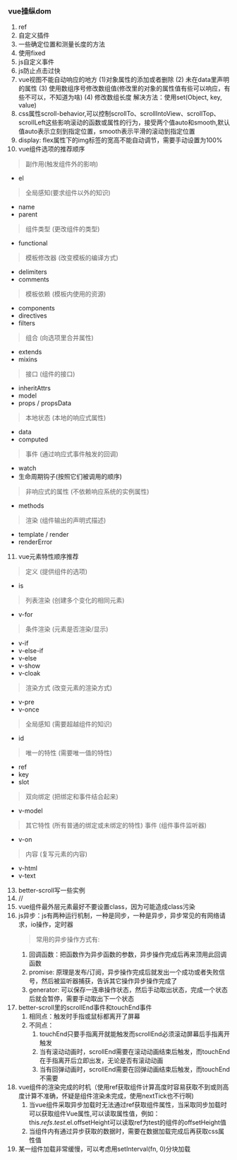 ### vue操纵dom
1. ref
2. 自定义插件
3. 一些确定位置和测量长度的方法
4. 使用fixed
5. js自定义事件
6. js防止点击过快
7. vue视图不能自动响应的地方
(1)对象属性的添加或者删除 (2) 未在data里声明的属性 (3) 使用数组序号修改数组值(修改里的对象的属性值有些可以响应，有些不可以，不知道为啥) (4) 修改数组长度
解决方法：使用set(Object, key, value)
8. css属性scroll-behavior,可以控制scrollTo、scrollIntoView、scrollTop、scrollLeft这些影响滚动的函数或属性的行为，接受两个值auto和smooth,默认值auto表示立刻到指定位置，smooth表示平滑的滚动到指定位置
9. display: flex属性下的img标签的宽高不能自动调节，需要手动设置为100%
10. vue组件选项的推荐顺序
> 副作用(触发组件外的影响)
* el
> 全局感知(要求组件以外的知识)
* name
* parent
> 组件类型 (更改组件的类型)
* functional
> 模板修改器 (改变模板的编译方式)
* delimiters
* comments
> 模板依赖 (模板内使用的资源)
* components
* directives
* filters
> 组合 (向选项里合并属性)
* extends
* mixins
> 接口 (组件的接口)
* inheritAttrs
* model
* props / propsData
> 本地状态 (本地的响应式属性)
* data
* computed
> 事件 (通过响应式事件触发的回调)
* watch
* 生命周期钩子(按照它们被调用的顺序)
> 非响应式的属性 (不依赖响应系统的实例属性)
* methods
> 渲染 (组件输出的声明式描述)
* template / render
* renderError

11. vue元素特性顺序推荐
> 定义 (提供组件的选项)
* is
> 列表渲染 (创建多个变化的相同元素)
* v-for
> 条件渲染 (元素是否渲染/显示)
* v-if
* v-else-if
* v-else
* v-show
* v-cloak
> 渲染方式 (改变元素的渲染方式)
* v-pre
* v-once
> 全局感知 (需要超越组件的知识)
* id
> 唯一的特性 (需要唯一值的特性)
* ref
* key
* slot
> 双向绑定 (把绑定和事件结合起来)
* v-model
> 其它特性 (所有普通的绑定或未绑定的特性)
> 事件 (组件事件监听器)
* v-on
> 内容 (复写元素的内容)
* v-html
* v-text
13. better-scroll写一些实例
14. //
15. vue组件最外层元素最好不要设置class，因为可能造成class污染
16. js异步：js有两种运行机制，一种是同步，一种是异步，异步常见的有网络请求，io操作，定时器
    > 常用的异步操作方式有: 
    1. 回调函数：把函数作为异步函数的参数，异步操作完成后再来顶用此回调函数
    2. promise: 原理是发布/订阅，异步操作完成后就发出一个成功或者失败信号，然后被监听器捕获，告诉其它操作异步操作完成了
    3. generator: 可以保存一连串操作状态，然后手动取出状态，完成一个状态后就会暂停，需要手动取出下一个状态
17. better-scroll里的scrollEnd事件和touchEnd事件
    1. 相同点：触发时手指或鼠标都离开了屏幕
    2. 不同点：
        1. touchEnd只要手指离开就能触发而scrollEnd必须滚动屏幕后手指离开触发
        2. 当有滚动动画时，scrollEnd需要在滚动动画结束后触发，而touchEnd在手指离开后立即出发，无论是否有滚动动画
        3. 当有回弹动画时，scrollEnd需要在回弹动画结束后触发，而touchEnd不需要
18. vue组件的渲染完成的时机（使用ref获取组件计算高度时容易获取不到或则高度计算不准确，怀疑是组件渲染未完成，使用nextTick也不行啊)
    1. 当vue组件采取异步加载时无法通过ref获取组件属性，当采取同步加载时可以获取组件Vue属性,可以读取属性值，例如：this.$refs.test.$el.offsetHeight可以读取ref为test的组件的offsetHeight值
    2. 当组件内有通过异步获取的数据时，需要在数据加载完成后再获取css属性值
19. 某一组件加载非常缓慢，可以考虑用setInterval(fn, 0)分块加载